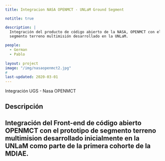 ```yaml
---
title: Integracion NASA OPENMCT - UNLaM Ground Segment

notitle: true

description: |
  Integración del producto de código abierto de la NASA, OPENMCT con el prototipo de 
  segmento terreno multimisión desarrollado en la UNLaM.

people:
  - German
  - Pablo
  
layout: project
image: "/img/nasaopenmct2.jpg"
#
last-updated: 2020-03-01
---
```

Integración UGS - Nasa OPENMCT

## Descripción
Integración del Front-end de código abierto OPENMCT con el prototipo de segmento terreno
multimision desarrollado inicialmente en la UNLaM como parte de la primera cohorte de la MDIAE. 
---





 


